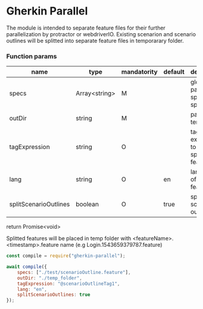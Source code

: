 # Gherkin Parallel
The module is intended to separate feature files for their further parallelization by protractor or webdriverIO. Existing scenarion and scenario outlines will be splitted into separate feature files in temporarary folder.
### Function params
|name|type|mandatority|default|description|
|-|-|-|-|-|
|specs|Array\<string>|M||glob patterns of specs to split|
|outDir|string|M||path to temp folder|
|tagExpression|string|O||tag expression to filter splitted features|
|lang|string|O|en|language of source features|
|splitScenarioOutlines|boolean|O|true|split scenario outlines|

return Promise\<void\>

Splitted features will be placed in temp folder with \<featureName>.\<timestamp>.feature name (e.g Login.1543659379787.feature)        
```javascript
const compile = require("gherkin-parallel");

await compile({
    specs: ["./test/scenarioOutline.feature"],
    outDir: "./temp_folder",
    tagExpression: "@scenarioOutlineTag1",
    lang: "en",
    splitScenarioOutlines: true
});
```
